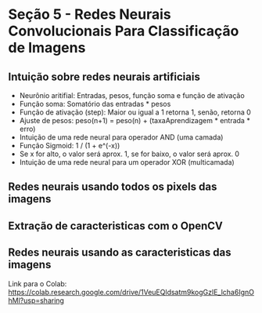 # Seção 5 - Redes Neurais Convolucionais Para Classificação de Imagens

## Intuição sobre redes neurais artificiais
- Neurônio aritifial: Entradas, pesos, função soma e função de ativação
- Função soma: Somatório das entradas * pesos
- Função de ativação (step): Maior ou igual a 1 retorna 1, senão, retorna 0
- Ajuste de pesos: peso(n+1) = peso(n) + (taxaAprendizagem * entrada * erro)
- Intuição de uma rede neural para operador AND (uma camada)
- Função Sigmoid: 1 / (1 + e^(-x))
- Se x for alto, o valor será aprox. 1, se for baixo, o valor será aprox. 0
- Intuição de uma rede neural para um operador XOR (multicamada)


## Redes neurais usando todos os pixels das imagens


## Extração de caracteristicas com o OpenCV


## Redes neurais usando as caracteristicas das imagens



Link para o Colab: https://colab.research.google.com/drive/1VeuEQldsatm9kogGzlE_lcha6IgnOhMl?usp=sharing